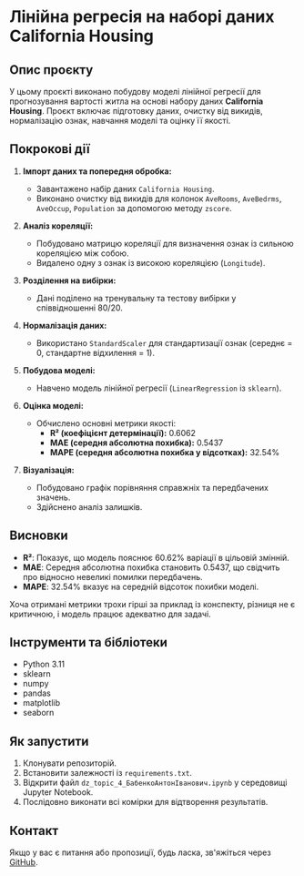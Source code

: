 
# Лінійна регресія на наборі даних California Housing

## Опис проєкту
У цьому проєкті виконано побудову моделі лінійної регресії для прогнозування вартості житла на основі набору даних **California Housing**. 
Проєкт включає підготовку даних, очистку від викидів, нормалізацію ознак, навчання моделі та оцінку її якості.

## Покрокові дії
1. **Імпорт даних та попередня обробка:**
   - Завантажено набір даних `California Housing`.
   - Виконано очистку від викидів для колонок `AveRooms`, `AveBedrms`, `AveOccup`, `Population` за допомогою методу `zscore`.

2. **Аналіз кореляції:**
   - Побудовано матрицю кореляції для визначення ознак із сильною кореляцією між собою.
   - Видалено одну з ознак із високою кореляцією (`Longitude`).

3. **Розділення на вибірки:**
   - Дані поділено на тренувальну та тестову вибірки у співвідношенні 80/20.

4. **Нормалізація даних:**
   - Використано `StandardScaler` для стандартизації ознак (середнє = 0, стандартне відхилення = 1).

5. **Побудова моделі:**
   - Навчено модель лінійної регресії (`LinearRegression` із `sklearn`).

6. **Оцінка моделі:**
   - Обчислено основні метрики якості:
     - **R² (коефіцієнт детермінації):** 0.6062
     - **MAE (середня абсолютна похибка):** 0.5437
     - **MAPE (середня абсолютна похибка у відсотках):** 32.54%

7. **Візуалізація:**
   - Побудовано графік порівняння справжніх та передбачених значень.
   - Здійснено аналіз залишків.

## Висновки
- **R²**: Показує, що модель пояснює 60.62% варіації в цільовій змінній.
- **MAE**: Середня абсолютна похибка становить 0.5437, що свідчить про відносно невеликі помилки передбачень.
- **MAPE**: 32.54% вказує на середній відсоток похибки моделі.

Хоча отримані метрики трохи гірші за приклад із конспекту, різниця не є критичною, і модель працює адекватно для задачі.

## Інструменти та бібліотеки
- Python 3.11
- sklearn
- numpy
- pandas
- matplotlib
- seaborn

## Як запустити
1. Клонувати репозиторій.
2. Встановити залежності із `requirements.txt`.
3. Відкрити файл `dz_topic_4_БабенкоАнтонІванович.ipynb` у середовищі Jupyter Notebook.
4. Послідовно виконати всі комірки для відтворення результатів.

## Контакт
Якщо у вас є питання або пропозиції, будь ласка, зв'яжіться через [GitHub](https://github.com).
